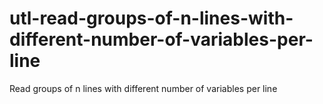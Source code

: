 # utl-read-groups-of-n-lines-with-different-number-of-variables-per-line
Read groups of n lines with different number of variables per line
